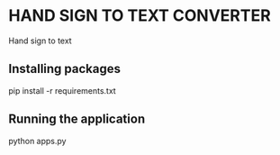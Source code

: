 # HAND SIGN TO TEXT CONVERTER
Hand sign to text

## Installing packages

pip install -r requirements.txt

## Running the application

python apps.py